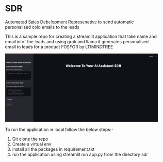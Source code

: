 # SDR
Automated Sales Debelopment Represenative to send automatic personalised cold emails to the leads

This is a sample repo for creating a streamlit application that take name and email id of the leads and using grok and llama it generates personalised email to leads for a product FOSFOR by LTIMINDTREE

![screenshot](image.png)

To run the application in local follow the below steps:-
1. Git clone the repo
2. Create a virtual env
3. install all the packages in requirement.txt
4. run the application using streamlit run app.py from the directory sdr